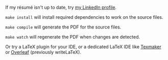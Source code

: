 If my résumé isn't up to date, try [my LinkedIn profile](http://www.linkedin.com/in/dennisideler).

`make install` will install required dependencies to work on the source files.

`make compile` will generate the PDF for the source files.

`make watch` will regenerate the PDF when changes are detected.

Or try a LaTeX plugin for your IDE, or a dedicated LaTeX IDE like [Texmaker] or [Overleaf] \(previously writeLaTeX).

[Texmaker]: http://www.xm1math.net/texmaker/
[Overleaf]: https://www.overleaf.com/
